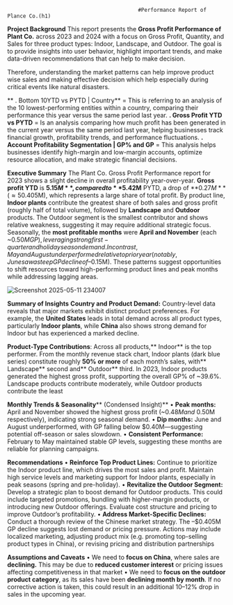 
                                              #Performance Report of Plance Co.(h1)

**Project Background**
This report presents the **Gross Profit Performance of Plant Co.** across 2023 and 2024 with a focus on Gross Profit, Quantity, and Sales for three product types: Indoor, Landscape, and Outdoor. The goal is to provide insights into user behavior, highlight important trends, and make data-driven recommendations that can help to make decision.

Therefore, understanding the market patterns can help improve product wise sales and making effective decision which help especially during critical events like natural disasters.

 ** . Bottom 10YTD vs PYTD | Country** = This is referring to an analysis of the 10 lowest-performing entities within a country, comparing their performance this year versus the same period last year.
  **. Gross Profit YTD vs PYTD** = Is an analysis comparing how much profit has been generated in the current year versus the same period last year, helping businesses track financial growth, profitability trends, and performance fluctuations.
  **. Account Profitability Segmentation | GP% and GP** = This analysis helps businesses identify high-margin and low-margin accounts, optimize resource allocation, and make strategic financial decisions.

**Executive Summary**
The Plant Co. Gross Profit Performance report for 2023 shows a slight decline in overall profitability year-over-year. **Gross profit YTD** is **$5.15M**, compared to **$5.42M** PYTD, a drop of **$0.27M** (≈ 5%). The** gross profit margin (GP%)** remains strong at **39.6%.** The primary driver of the shortfall is a significant downturn in the Chinese market (–$0.405M), which represents a large share of total profit. By product line, **Indoor plants** contribute the greatest share of both sales and gross profit (roughly half of total volume), followed by **Landscape** and **Outdoor** products. The Outdoor segment is the smallest contributor and shows relative weakness, suggesting it may require additional strategic focus. Seasonally, the **most profitable months** were **April and November** (each ~$0.50M GP), leveraging strong first-quarter and holiday season demand. In contrast, May and August underperformed relative to prior year (notably, June saw a steep GP decline of –$0.15M). These patterns suggest opportunities to shift resources toward high-performing product lines and peak months while addressing lagging areas.

![Screenshot 2025-05-11 234007](https://github.com/user-attachments/assets/39285a6c-0c7c-4007-957c-65de3c3d00eb)



**Summary of Insights**
**Country and Product Demand:** Country-level data reveals that major markets exhibit distinct product preferences. For example, the **United States** leads in total demand across all product types, particularly **Indoor plants**, while **China** also shows strong demand for Indoor but has experienced a marked decline. 
 
**Product-Type Contributions**: Across all products,** Indoor** is the top performer. From the monthly revenue stack chart, Indoor plants (dark blue series) constitute roughly **50% or more** of each month’s sales, with** Landscape** second and** Outdoor** third. In 2023, Indoor products generated the highest gross profit, supporting the overall GP% of ~39.6%. Landscape products contribute moderately, while Outdoor products contribute the least 
 
**Monthly Trends & Seasonality**** (Condensed Insight)**
•	**Peak months:** April and November showed the highest gross profit (~$0.48M and ~$0.50M respectively), indicating strong seasonal demand.
•	**Dip months:** June and August underperformed, with GP falling below $0.40M—suggesting potential off-season or sales slowdown.
•	**Consistent Performance:** February to May maintained stable GP levels, suggesting these months are reliable for planning campaigns.
 
**Recommendations**
•	**Reinforce Top Product Lines:** Continue to prioritize the Indoor product line, which drives the most sales and profit. Maintain high service levels and marketing support for Indoor plants, especially in peak seasons (spring and pre-holiday).
•	**Revitalize the Outdoor Segment:** Develop a strategic plan to boost demand for Outdoor products. This could include targeted promotions, bundling with higher-margin products, or introducing new Outdoor offerings. Evaluate cost structure and pricing to improve Outdoor’s profitability.
•	**Address Market-Specific Declines:** Conduct a thorough review of the Chinese market strategy. The –$0.405M GP decline suggests lost demand or pricing pressure. Actions may include localized marketing, adjusting product mix (e.g. promoting top-selling product types in China), or revising pricing and distribution partnerships

**Assumptions and Caveats**
•	We need to **focus on China**, where sales are **declining.** This may be due to **reduced customer interest** or pricing issues affecting competitiveness in that market
•	We need to **focus on the outdoor product category**, as its sales have been **declining month by month**. If no corrective action is taken, this could result in an additional 10–12% drop in sales in the upcoming year.
